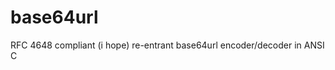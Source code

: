 base64url
=========

<p>RFC 4648 compliant (i hope) re-entrant base64url encoder/decoder in ANSI C</p>
